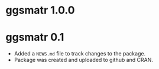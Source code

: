 # ggsmatr 1.0.0

# ggsmatr 0.1

* Added a `NEWS.md` file to track changes to the package.
* Package was created and uploaded to github and CRAN.
